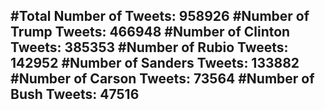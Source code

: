 #Total Number of Tweets: 958926 
#Number of Trump Tweets: 466948
#Number of Clinton Tweets: 385353
#Number of Rubio Tweets: 142952
#Number of Sanders Tweets: 133882
#Number of Carson Tweets: 73564
#Number of Bush Tweets: 47516
---
